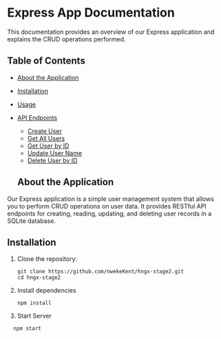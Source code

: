 # Express App Documentation

This documentation provides an overview of our Express application and explains the CRUD operations performed.

## Table of Contents

- [About the Application](#about-the-application)
- [Installation](#installation)
- [Usage](#usage)
- [API Endpoints](#api-endpoints)

  - [Create User](#create-user)
  - [Get All Users](#get-all-users)
  - [Get User by ID](#get-user-by-id)
  - [Update User Name](#update-user-name)
  - [Delete User by ID](#delete-user-by-id)

  ## About the Application

Our Express application is a simple user management system that allows you to perform CRUD operations on user data. It provides RESTful API endpoints for creating, reading, updating, and deleting user records in a SQLite database.

## Installation

1. Clone the repository:

   ```shell
   git clone https://github.com/nwekeKent/hngx-stage2.git
   cd hngx-stage2
   ```

2. Install dependencies

   ```shell
   npm install
   ```

3. Start Server

```shell
  npm start
```
